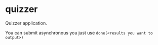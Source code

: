 quizzer
=======

Quizzer application.

You can submit asynchronous you just use `done(<results you want to output>)`